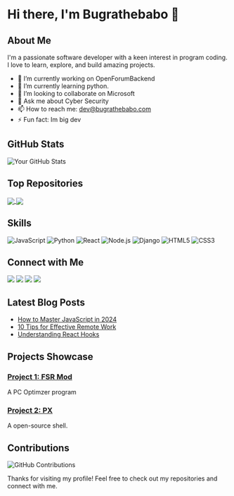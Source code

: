 # Hi there, I'm Bugrathebabo 👋

## About Me

I'm a passionate software developer with a keen interest in program coding. I love to learn, explore, and build amazing projects.

- 🔭 I’m currently working on OpenForumBackend
- 🌱 I’m currently learning python.
- 👯 I’m looking to collaborate on Microsoft
- 💬 Ask me about Cyber Security
- 📫 How to reach me: dev@bugrathebabo.com
- ⚡ Fun fact: Im big dev

## GitHub Stats

![Your GitHub Stats](https://github-readme-stats.vercel.app/api?username=Bugrathebabo&show_icons=true&theme=radical)

## Top Repositories

<a href="https://github.com/pyroalww/autofsrmod">
  <img align="center" src="https://github-readme-stats.vercel.app/api/pin/?username=pyroalww&repo=autofsrmod&theme=radical" />
</a>
<a href="https://github.com/pyroalww/px">
  <img align="center" src="https://github-readme-stats.vercel.app/api/pin/?username=pyroalww&repo=px&theme=radical" />
</a>

## Skills

![JavaScript](https://img.shields.io/badge/-JavaScript-black?style=flat-square&logo=javascript)
![Python](https://img.shields.io/badge/-Python-black?style=flat-square&logo=python)
![React](https://img.shields.io/badge/-React-black?style=flat-square&logo=react)
![Node.js](https://img.shields.io/badge/-Node.js-black?style=flat-square&logo=node.js)
![Django](https://img.shields.io/badge/-Django-black?style=flat-square&logo=django)
![HTML5](https://img.shields.io/badge/-HTML5-black?style=flat-square&logo=html5)
![CSS3](https://img.shields.io/badge/-CSS3-black?style=flat-square&logo=css3)

## Connect with Me

[<img src="https://img.shields.io/badge/Email-D14836?style=for-the-badge&logo=gmail&logoColor=white" />](mailto:youremail@example.com)
[<img src="https://img.shields.io/badge/LinkedIn-0077B5?style=for-the-badge&logo=linkedin&logoColor=white" />](https://www.linkedin.com/in/yourusername/)
[<img src="https://img.shields.io/badge/Instagram-E4405F?style=for-the-badge&logo=instagram&logoColor=white" />](https://www.instagram.com/yourusername/)
[<img src="https://img.shields.io/badge/Twitter-1DA1F2?style=for-the-badge&logo=twitter&logoColor=white" />](https://twitter.com/yourusername)

## Latest Blog Posts

<!-- BLOG-POST-LIST:START -->
- [How to Master JavaScript in 2024](https://yourblog.com/javascript-2024)
- [10 Tips for Effective Remote Work](https://yourblog.com/remote-work-tips)
- [Understanding React Hooks](https://yourblog.com/react-hooks)
<!-- BLOG-POST-LIST:END -->

## Projects Showcase

### [Project 1: FSR Mod]([https://github.com/pyroalww/](https://github.com/pyroalww/autofsrmod))
A PC Optimzer program

### [Project 2: PX](https://github.com/pyralww/px)
A open-source shell.

## Contributions

![GitHub Contributions](https://github-readme-streak-stats.herokuapp.com/?user=Bugrathebabo&theme=radical)

Thanks for visiting my profile! Feel free to check out my repositories and connect with me.
